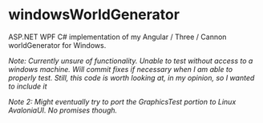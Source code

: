 # windowsWorldGenerator
ASP.NET WPF C# implementation of my Angular / Three / Cannon worldGenerator for Windows.

*Note: Currently unsure of functionality. Unable to test without access to a windows machine. Will commit fixes if necessary when I am able to properly test. Still, this code is worth looking at, in my opinion, so I wanted to include it*

*Note 2: Might eventually try to port the GraphicsTest portion to Linux AvaloniaUI. No promises though.*
